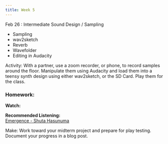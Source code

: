 ```yaml
---
title: Week 5
---
```


Feb 26
: Intermediate Sound Design / Sampling

- Sampling
- wav2sketch
- Reverb
- Wavefolder
- Editing in Audacity

Activity: With a partner, use a zoom recorder, or phone, to record samples around the floor. Manipulate them using Audacity and load them into a teensy synth design using either wav2sketch, or the SD Card. Play them for the class.

### Homework:

**Watch:**

**Recommended Listening:**  
[Emergence - Shuta Hasunuma](https://www.youtube.com/watch?v=B8K2RlHTADY)

Make: Work toward your midterm project and prepare for play testing. Document your progress in a blog post.
